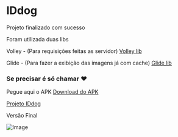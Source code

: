 # IDdog

Projeto finalizado com sucesso

Foram utilizada duas libs

Volley - (Para requisições feitas as servidor)
[Volley lib](https://developer.android.com/training/volley)

Glide - (Para fazer a exibição das imagens já com cache)
[Glide lib](http://bumptech.github.io/glide/doc/download-setup.html)

### Se precisar é só chamar :heart:
Pegue aqui o APK
[Download do APK](iddog.apk)

[Projeto IDdog](/IDdog)

Versão Final

![Image](appidwall-v3.gif)
